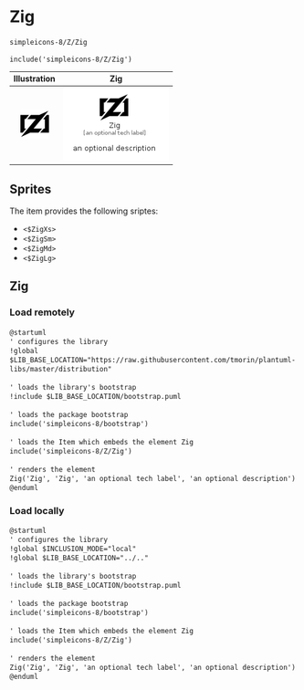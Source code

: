 # Zig


```text
simpleicons-8/Z/Zig
```

```text
include('simpleicons-8/Z/Zig')
```



| Illustration | Zig |
| :---: | :---: |
| ![illustration for Illustration](../../simpleicons-8/Z/Zig.png) | ![illustration for Zig](../../simpleicons-8/Z/Zig.Local.png) |



## Sprites
The item provides the following sriptes:

- `<$ZigXs>`
- `<$ZigSm>`
- `<$ZigMd>`
- `<$ZigLg>`





## Zig

### Load remotely
```plantuml
@startuml
' configures the library
!global $LIB_BASE_LOCATION="https://raw.githubusercontent.com/tmorin/plantuml-libs/master/distribution"

' loads the library's bootstrap
!include $LIB_BASE_LOCATION/bootstrap.puml

' loads the package bootstrap
include('simpleicons-8/bootstrap')

' loads the Item which embeds the element Zig
include('simpleicons-8/Z/Zig')

' renders the element
Zig('Zig', 'Zig', 'an optional tech label', 'an optional description')
@enduml
```

### Load locally
```plantuml
@startuml
' configures the library
!global $INCLUSION_MODE="local"
!global $LIB_BASE_LOCATION="../.."

' loads the library's bootstrap
!include $LIB_BASE_LOCATION/bootstrap.puml

' loads the package bootstrap
include('simpleicons-8/bootstrap')

' loads the Item which embeds the element Zig
include('simpleicons-8/Z/Zig')

' renders the element
Zig('Zig', 'Zig', 'an optional tech label', 'an optional description')
@enduml
```


